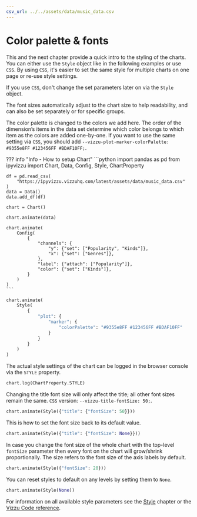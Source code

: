 ```yaml
---
csv_url: ../../assets/data/music_data.csv
---
```


# Color palette & fonts

This and the next chapter provide a quick intro to the styling of the charts.
You can either use the `Style` object like in the following examples or use
`CSS`. By using `CSS`, it's easier to set the same style for multiple charts on
one page or re-use style settings.

If you use `CSS`, don't change the set parameters later on via the `Style`
object.

The font sizes automatically adjust to the chart size to help readability, and
can also be set separately or for specific groups.

The color palette is changed to the colors we add here. The order of the
dimension’s items in the data set determine which color belongs to which item as
the colors are added one-by-one. If you want to use the same setting via `CSS`,
you should add
`--vizzu-plot-marker-colorPalette: #9355e8FF #123456FF #BDAF10FF;`.

<div id="tutorial_01"></div>

??? info "Info - How to setup Chart"
    ```python
    import pandas as pd
    from ipyvizzu import Chart, Data, Config, Style, ChartProperty

    df = pd.read_csv(
        "https://ipyvizzu.vizzuhq.com/latest/assets/data/music_data.csv"
    )
    data = Data()
    data.add_df(df)

    chart = Chart()

    chart.animate(data)

    chart.animate(
        Config(
            {
                "channels": {
                    "y": {"set": ["Popularity", "Kinds"]},
                    "x": {"set": ["Genres"]},
                },
                "label": {"attach": ["Popularity"]},
                "color": {"set": ["Kinds"]},
            }
        )
    )
    ```

```python
chart.animate(
    Style(
        {
            "plot": {
                "marker": {
                    "colorPalette": "#9355e8FF #123456FF #BDAF10FF"
                }
            }
        }
    )
)
```

The actual style settings of the chart can be logged in the browser console via
the `STYLE` property.

```python
chart.log(ChartProperty.STYLE)
```

Changing the title font size will only affect the title; all other font sizes
remain the same. `CSS` version: `--vizzu-title-fontSize: 50;`.

<div id="tutorial_02"></div>

```python
chart.animate(Style({"title": {"fontSize": 50}}))
```

This is how to set the font size back to its default value.

<div id="tutorial_03"></div>

```python
chart.animate(Style({"title": {"fontSize": None}}))
```

In case you change the font size of the whole chart with the top-level
`fontSize` parameter then every font on the chart will grow/shrink
proportionally. The size refers to the font size of the axis labels by default.

<div id="tutorial_04"></div>

```python
chart.animate(Style({"fontSize": 20}))
```

You can reset styles to default on any levels by setting them to `None`.

<div id="tutorial_05"></div>

```python
chart.animate(Style(None))
```

For information on all available style parameters see the [Style](./style.md)
chapter or the
[Vizzu Code reference](https://lib.vizzuhq.com/latest/reference/interfaces/Styles.Chart/#properties).

<script src="../color_palette_fonts.js"></script>

